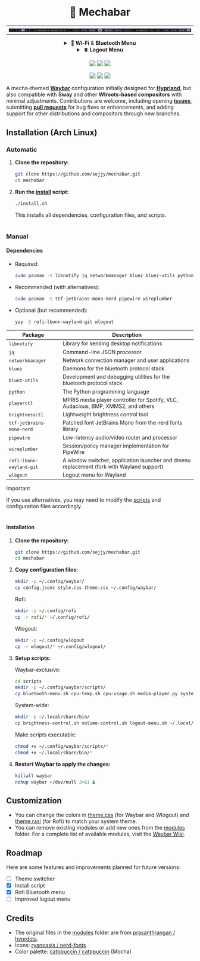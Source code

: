 <div align="center">
  <h1>🤖 Mechabar</h1>

  <table>
    <tr>
      <td><img src="assets/v1.0.0.png" alt="Preview 1" /></td>
    </tr>
  </table>

  <details>
    <summary><strong>&nbsp;🛜 Wi-Fi</strong> &amp; <strong>Bluetooth Menu</strong></summary>
    <br />
    <table>
      <tr>
        <td><img src="assets/wifi.png" alt="Wi-Fi Menu" /></td>
      </tr>
      <tr>
        <td><img src="assets/bluetooth.png" alt="Bluetooth Menu" /></td>
      </tr>
      <tr>
        <td><img src="assets/tui.png" alt="NMTUI and BlueTUI" /></td>
      </tr>
    </table>
  </details>

  <details>
    <summary><strong>&nbsp;⏸️ Logout Menu</strong></summary>
    <br />
    <table>
      <tr>
        <td><img src="assets/logout-1.png" alt="Logout Menu 1" /></td>
      </tr>
      <tr>
        <td><img src="assets/logout-2.png" alt="Logout Menu 2" /></td>
      </tr>
    </table>
  </details>

<a href="https://github.com/sejjy/mechabar/stargazers#gh-dark-mode-only"
    ><img
      src="https://img.shields.io/github/stars/sejjy/mechabar?colorA=1e1e2e&colorB=f9e2af&style=for-the-badge"
  /></a>
<a href="https://github.com/sejjy/mechabar/commits#gh-dark-mode-only"
    ><img
      src="https://img.shields.io/github/last-commit/sejjy/mechabar?colorA=1e1e2e&colorB=a6e3a1&style=for-the-badge"
  /></a>
<a href="https://github.com/sejjy/mechabar/contributors#gh-dark-mode-only"
    ><img
      src="https://img.shields.io/github/contributors/sejjy/mechabar?colorA=1e1e2e&colorB=b4befe&style=for-the-badge"
  /></a>

<a href="https://github.com/sejjy/mechabar/stargazers#gh-light-mode-only"
    ><img
      src="https://img.shields.io/github/stars/sejjy/mechabar?colorA=cdd6f4&colorB=f9e2af&style=for-the-badge"
  /></a>
<a href="https://github.com/sejjy/mechabar/commits#gh-light-mode-only"
    ><img
      src="https://img.shields.io/github/last-commit/sejjy/mechabar?colorA=cdd6f4&colorB=a6e3a1&style=for-the-badge"
  /></a>
<a href="https://github.com/sejjy/mechabar/contributors#gh-light-mode-only"
    ><img
      src="https://img.shields.io/github/contributors/sejjy/mechabar?colorA=cdd6f4&colorB=b4befe&style=for-the-badge"
  /></a>

</div>

A mecha-themed **[Waybar](https://github.com/Alexays/Waybar)** configuration initially designed for **[Hyprland](https://github.com/hyprwm/Hyprland)**, but also compatible with **Sway** and other **Wlroots-based compositors** with minimal adjustments. Contributions are welcome, including opening **[issues](https://github.com/sejjy/mechabar/issues)**, submitting **[pull requests](https://github.com/sejjy/mechabar/pulls)** for bug fixes or enhancements, and adding support for other distributions and compositors through new branches.

## Installation (Arch Linux)

### Automatic

1. **Clone the repository:**

   ```bash
   git clone https://github.com/sejjy/mechabar.git
   cd mechabar
   ```

2. **Run the [install](/install.sh) script:**

   ```bash
   ./install.sh
   ```

   This installs all dependencies, configuration files, and scripts.

#

### Manual

#### Dependencies

- Required:

  ```bash
  sudo pacman -S libnotify jq networkmanager bluez bluez-utils python playerctl brightnessctl
  ```

- Recommended (with alternatives):

  ```bash
  sudo pacman -S ttf-jetbrains-mono-nerd pipewire wireplumber
  ```

- Optional (but recommended):

  ```bash
  yay -S rofi-lbonn-wayland-git wlogout
  ```

| Package                   | Description                                                                               |
| ------------------------- | ----------------------------------------------------------------------------------------- |
| `libnotify`               | Library for sending desktop notifications                                                 |
| `jq`                      | Command-line JSON processor                                                               |
| `networkmanager`          | Network connection manager and user applications                                          |
| `bluez`                   | Daemons for the bluetooth protocol stack                                                  |
| `bluez-utils`             | Development and debugging utilities for the bluetooth protocol stack                      |
| `python`                  | The Python programming language                                                           |
| `playerctl`               | MPRIS media player controller for Spotify, VLC, Audacious, BMP, XMMS2, and others         |
| `brightnessctl`           | Lightweight brightness control tool                                                       |
| `ttf-jetbrains-mono-nerd` | Patched font JetBrains Mono from the nerd fonts library                                   |
| `pipewire`                | Low-latency audio/video router and processor                                              |
| `wireplumber`             | Session/policy manager implementation for PipeWire                                        |
| `rofi-lbonn-wayland-git`  | A window switcher, application launcher and dmenu replacement (fork with Wayland support) |
| `wlogout`                 | Logout menu for Wayland                                                                   |

> [!IMPORTANT]
> If you use alternatives, you may need to modify the [scripts](/scripts/) and configuration files accordingly.

#

#### Installation

1. **Clone the repository:**

   ```bash
   git clone https://github.com/sejjy/mechabar.git
   cd mechabar
   ```

2. **Copy configuration files:**

   ```bash
   mkdir -p ~/.config/waybar/
   cp config.jsonc style.css theme.css ~/.config/waybar/
   ```

   Rofi:

   ```bash
   mkdir -p ~/.config/rofi
   cp -r rofi/* ~/.config/rofi/
   ```

   Wlogout:

   ```bash
   mkdir -p ~/.config/wlogout
   cp -r wlogout/* ~/.config/wlogout/
   ```

3. **Setup scripts:**

   Waybar-exclusive:

   ```bash
   cd scripts
   mkdir -p ~/.config/waybar/scripts/
   cp bluetooth-menu.sh cpu-temp.sh cpu-usage.sh media-player.py system-update.sh wifi-menu.sh wifi-status.sh ~/.config/waybar/scripts/
   ```

   System-wide:

   ```bash
   mkdir -p ~/.local/share/bin/
   cp brightness-control.sh volume-control.sh logout-menu.sh ~/.local/share/bin/
   ```

   Make scripts executable:

   ```bash
   chmod +x ~/.config/waybar/scripts/*
   chmod +x ~/.local/share/bin/*
   ```

4. **Restart Waybar to apply the changes:**

   ```bash
   killall waybar
   nohup waybar >/dev/null 2>&1 &
   ```

## Customization

- You can change the colors in [theme.css](/theme.css) (for Waybar and Wlogout) and [theme.rasi](/rofi/theme.rasi) (for Rofi) to match your system theme.
- You can remove existing modules or add new ones from the [modules](/modules/) folder. For a complete list of available modules, visit the [Waybar Wiki](https://github.com/Alexays/Waybar/wiki).

## Roadmap

Here are some features and improvements planned for future versions:

- [ ] Theme switcher
- [x] Install script
- [x] Rofi Bluetooth menu
- [ ] Improved logout menu

## Credits

- The original files in the [modules](/modules/) folder are from [prasanthrangan / hyprdots](https://github.com/prasanthrangan/hyprdots).
- Icons: [ryanoasis / nerd-fonts](https://github.com/ryanoasis/nerd-fonts)
- Color palette: [catppuccin / catppuccin](https://github.com/catppuccin/catppuccin) (Mocha)
